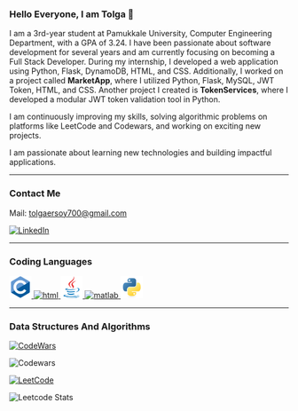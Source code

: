 ### Hello Everyone, I am Tolga 👋

I am a 3rd-year student at Pamukkale University, Computer Engineering Department, with a GPA of 3.24. I have been passionate about software development for several years and am currently focusing on becoming a Full Stack Developer. During my internship, I developed a web application using Python, Flask, DynamoDB, HTML, and CSS. Additionally, I worked on a project called **MarketApp**, where I utilized Python, Flask, MySQL, JWT Token, HTML, and CSS. Another project I created is **TokenServices**, where I developed a modular JWT token validation tool in Python.

I am continuously improving my skills, solving algorithmic problems on platforms like LeetCode and Codewars, and working on exciting new projects.

I am passionate about learning new technologies and building impactful applications.

---

### Contact Me

Mail: [tolgaersoy700@gmail.com](mailto:tolgaersoy700@gmail.com)

[![LinkedIn](https://img.shields.io/badge/-Linkedin-blue?style=for-the-badge&logo=linkedin)](https://www.linkedin.com/in/tolga-ersoy-466201245)

---

### Coding Languages

<p align="left">  
  <a href="https://www.cprogramming.com/" target="_blank" rel="noreferrer"> <img src="https://raw.githubusercontent.com/devicons/devicon/master/icons/c/c-original.svg" alt="c" width="40" height="40"/> </a>
  <a href="https://html.spec.whatwg.org/" target="_blank" rel="noreferrer"> <img src="https://cdn.pixabay.com/photo/2017/08/05/11/16/logo-2582748_960_720.png" alt="html" width="40" height="40"/> </a> 
  <a href="https://www.java.com" target="_blank" rel="noreferrer"> <img src="https://raw.githubusercontent.com/devicons/devicon/master/icons/java/java-original.svg" alt="java" width="40" height="40"/> </a> 
  <a href="https://www.mathworks.com/" target="_blank" rel="noreferrer"> <img src="https://upload.wikimedia.org/wikipedia/commons/thumb/2/21/Matlab_Logo.png/1144px-Matlab_Logo.png" alt="matlab" width="40" height="40"/> </a> 
  <a href="https://www.python.org" target="_blank" rel="noreferrer"> <img src="https://raw.githubusercontent.com/devicons/devicon/master/icons/python/python-original.svg" alt="python" width="40" height="40"/> </a> 
</p>

---

### Data Structures And Algorithms

[![CodeWars](https://img.shields.io/badge/-codewars-black?style=for-the-badge&logo=codewars)](https://www.codewars.com/users/tolgaersoy)

![Codewars](https://github.r2v.ch/codewars?user=tolgaersoy&top_languages=true)

[![LeetCode](https://img.shields.io/badge/-leetcode-black?style=for-the-badge&logo=leetcode)](https://leetcode.com/tolgaersoy/)

![Leetcode Stats](https://leetcard.jacoblin.cool/tolgaersoy?theme=dark)

